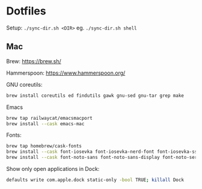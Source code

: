 # Dotfiles

Setup: `./sync-dir.sh <DIR>` eg. `./sync-dir.sh shell`

## Mac

Brew: https://brew.sh/

Hammerspoon: https://www.hammerspoon.org/

GNU coreutils:
``` sh
brew install coreutils ed findutils gawk gnu-sed gnu-tar grep make
```

Emacs
``` sh
brew tap railwaycat/emacsmacport
brew install --cask emacs-mac
```

Fonts:
``` sh
brew tap homebrew/cask-fonts
brew install --cask font-iosevka font-iosevka-nerd-font font-iosevka-ss14 font-iosevka-aile
brew install --cask font-noto-sans font-noto-sans-display font-noto-serif
```


Show only open applications in Dock:
```sh
defaults write com.apple.dock static-only -bool TRUE; killall Dock
```
